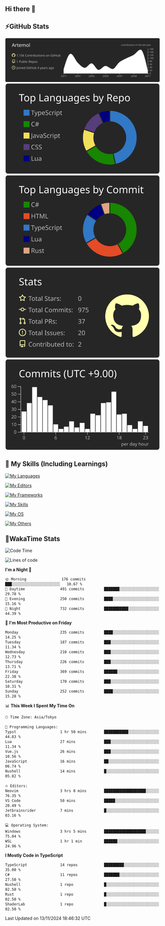 ## Hi there 👋
<!--
**Artemol/Artemol** is a ✨ _special_ ✨ repository because its `README.md` (this file) appears on your GitHub profile.

Here are some ideas to get you started:

- 🔭 I’m currently working on ...
- 🌱 I’m currently learning ...
- 👯 I’m looking to collaborate on ...
- 🤔 I’m looking for help with ...
- 💬 Ask me about ...
- 📫 How to reach me: ...
- 😄 Pronouns: ...
- ⚡ Fun fact: ...
-->

## ⚡GitHub Stats
[![](https://raw.githubusercontent.com/Artemol/Artemol/main/profile-summary-card-output/apprentice/0-profile-details.svg)](https://github.com/vn7n24fzkq/github-profile-summary-cards)
[![](https://raw.githubusercontent.com/Artemol/Artemol/main/profile-summary-card-output/apprentice/1-repos-per-language.svg)](https://github.com/vn7n24fzkq/github-profile-summary-cards) [![](https://raw.githubusercontent.com/Artemol/Artemol/main/profile-summary-card-output/apprentice/2-most-commit-language.svg)](https://github.com/vn7n24fzkq/github-profile-summary-cards)
[![](https://raw.githubusercontent.com/Artemol/Artemol/main/profile-summary-card-output/apprentice/3-stats.svg)](https://github.com/vn7n24fzkq/github-profile-summary-cards) [![](https://raw.githubusercontent.com/Artemol/Artemol/main/profile-summary-card-output/apprentice/4-productive-time.svg)](https://github.com/vn7n24fzkq/github-profile-summary-cards)

## 🌱 My Skills (Including Learnings)

<!--
### Languages
-->
[![My Languages](https://skillicons.dev/icons?i=ts,py,cs,dotnet,rust,go,c,matlab,css)](https://skillicons.dev)

<!--
### Editors
-->
[![My Editors](https://skillicons.dev/icons?i=vscode,neovim,vim,visualstudio,idea)](https://skillicons.dev)

<!--
### Frameworks
-->
[![My Frameworks](https://skillicons.dev/icons?i=react,nestjs,vite,tailwind,tauri,electron,remix,nextjs,fastapi)](https://skillicons.dev)

<!--
### Tools
-->
[![My Skills](https://skillicons.dev/icons?i=git,nodejs,docker,unity,postman,bun,discord,cloudflare,bash,prometheus,grafana,obsidian)](https://skillicons.dev)

<!--
### OS
-->
[![My OS](https://skillicons.dev/icons?i=windows,ubuntu)](https://skillicons.dev)

<!--
### Others
-->
[![My Others](https://skillicons.dev/icons?i=github,raspberrypi,gcp)](https://skillicons.dev)

## 💬WakaTime Stats
<!--START_SECTION:waka-->
![Code Time](http://img.shields.io/badge/Code%20Time-304%20hrs%2043%20mins-blue)

![Lines of code](https://img.shields.io/badge/From%20Hello%20World%20I%27ve%20Written-10.6%20million%20lines%20of%20code-blue)

**I'm a Night 🦉** 

```text
🌞 Morning                176 commits         ███░░░░░░░░░░░░░░░░░░░░░░   10.67 % 
🌆 Daytime                491 commits         ███████░░░░░░░░░░░░░░░░░░   29.78 % 
🌃 Evening                250 commits         ████░░░░░░░░░░░░░░░░░░░░░   15.16 % 
🌙 Night                  732 commits         ███████████░░░░░░░░░░░░░░   44.39 % 
```
📅 **I'm Most Productive on Friday** 

```text
Monday                   235 commits         ████░░░░░░░░░░░░░░░░░░░░░   14.25 % 
Tuesday                  187 commits         ███░░░░░░░░░░░░░░░░░░░░░░   11.34 % 
Wednesday                210 commits         ███░░░░░░░░░░░░░░░░░░░░░░   12.73 % 
Thursday                 226 commits         ███░░░░░░░░░░░░░░░░░░░░░░   13.71 % 
Friday                   369 commits         ██████░░░░░░░░░░░░░░░░░░░   22.38 % 
Saturday                 170 commits         ███░░░░░░░░░░░░░░░░░░░░░░   10.31 % 
Sunday                   252 commits         ████░░░░░░░░░░░░░░░░░░░░░   15.28 % 
```


📊 **This Week I Spent My Time On** 

```text
🕑︎ Time Zone: Asia/Tokyo

💬 Programming Languages: 
Typst                    1 hr 50 mins        ███████████░░░░░░░░░░░░░░   44.83 % 
Lua                      27 mins             ███░░░░░░░░░░░░░░░░░░░░░░   11.34 % 
Vue.js                   26 mins             ███░░░░░░░░░░░░░░░░░░░░░░   10.56 % 
JavaScript               16 mins             ██░░░░░░░░░░░░░░░░░░░░░░░   06.74 % 
Nushell                  14 mins             █░░░░░░░░░░░░░░░░░░░░░░░░   05.82 % 

🔥 Editors: 
Neovim                   3 hrs 8 mins        ███████████████████░░░░░░   76.35 % 
VS Code                  50 mins             █████░░░░░░░░░░░░░░░░░░░░   20.49 % 
Jetbrainsrider           7 mins              █░░░░░░░░░░░░░░░░░░░░░░░░   03.16 % 

💻 Operating System: 
Windows                  3 hrs 5 mins        ███████████████████░░░░░░   75.04 % 
WSL                      1 hr 1 min          ██████░░░░░░░░░░░░░░░░░░░   24.96 % 
```

**I Mostly Code in TypeScript** 

```text
TypeScript               14 repos            █████████░░░░░░░░░░░░░░░░   35.00 % 
C#                       11 repos            ███████░░░░░░░░░░░░░░░░░░   27.50 % 
Nushell                  1 repo              █░░░░░░░░░░░░░░░░░░░░░░░░   02.50 % 
Rust                     1 repo              █░░░░░░░░░░░░░░░░░░░░░░░░   02.50 % 
ShaderLab                1 repo              █░░░░░░░░░░░░░░░░░░░░░░░░   02.50 % 
```




 Last Updated on 13/11/2024 18:46:32 UTC
<!--END_SECTION:waka-->
